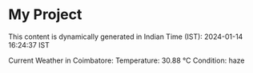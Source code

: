 # My Project

This content is dynamically generated in Indian Time (IST): 2024-01-14 16:24:37 IST


Current Weather in Coimbatore:
Temperature: 30.88 °C
Condition: haze
